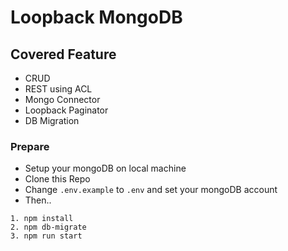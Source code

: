 # Loopback MongoDB

## Covered Feature
- CRUD
- REST using ACL
- Mongo Connector
- Loopback Paginator
- DB Migration

### Prepare
- Setup your mongoDB on local machine
- Clone this Repo
- Change `.env.example` to `.env` and set your mongoDB account
- Then..

```
1. npm install
2. npm db-migrate
3. npm run start
```
